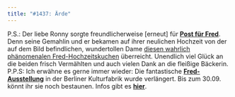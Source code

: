```yaml
---
title: "#1437: Ärde"
---
```


P.S.:
Der liebe Ronny sorgte freundlicherweise [erneut] für <a href="http://www.fonflatter.de/post"><strong>Post für Fred</strong></a>. Denn seine Gemahlin und er bekamen auf ihrer neulichen Hochzeit von der auf dem Bild befindlichen, wundertollen Dame <a href="http://www.fonflatter.de/post">diesen wahrlich phänomenalen Fred-Hochzeitskuchen</a> überreicht. Unendlich viel Glück an die beiden frisch Vermählten und auch vielen Dank an die fleißige Bäckerin.
P.P.S:
Ich erwähne es gerne immer wieder: Die fantastische <a href="http://www.fonflatter.de/ausstellung"><strong>Fred-Ausstellung</strong></a> in der Berliner Kulturfabrik wurde verlängert. Bis zum 30.09. könnt ihr sie noch bestaunen. 
Infos gibt es <a href="http://www.fonflatter.de/ausstellung"><strong>hier</strong></a>. 

